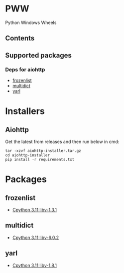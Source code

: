 <!-- Just some html sub --> 
<h1> PWW </h1>

Python Windows Wheels

## Contents
<!-- AutoContentStart -->
<!-- AutoContentEnd -->

## Supported packages
### Deps for aiohttp
* [frozenlist](https://github.com/aio-libs/frozenlist)
* [multidict](https://github.com/aio-libs/multidict)
* [yarl](https://github.com/aio-libs/yarl/)

# Installers
## Aiohttp
Get the latest from releases and then run below in cmd:
```batch
tar -xzvf aiohttp-installer.tar.gz
cd aiohttp-installer
pip install -r requirements.txt
```

# Packages
<!-- Automation line a81dad5e-102b-4207-9b48-1cc90fee7655-->
## frozenlist
* [Cpython 3.11 libv-1.3.1](https://github.com/thatrandomperson5/PWW/raw/main/builds/frozenlist-1.3.1-cp311-cp311-win_amd64.whl)
## multidict
* [Cpython 3.11 libv-6.0.2](https://github.com/thatrandomperson5/PWW/raw/main/builds/multidict-6.0.2-cp311-cp311-win_amd64.whl)
## yarl
* [Cpython 3.11 libv-1.8.1](https://github.com/thatrandomperson5/PWW/raw/main/builds/yarl-1.8.1-cp311-cp311-win_amd64.whl)
